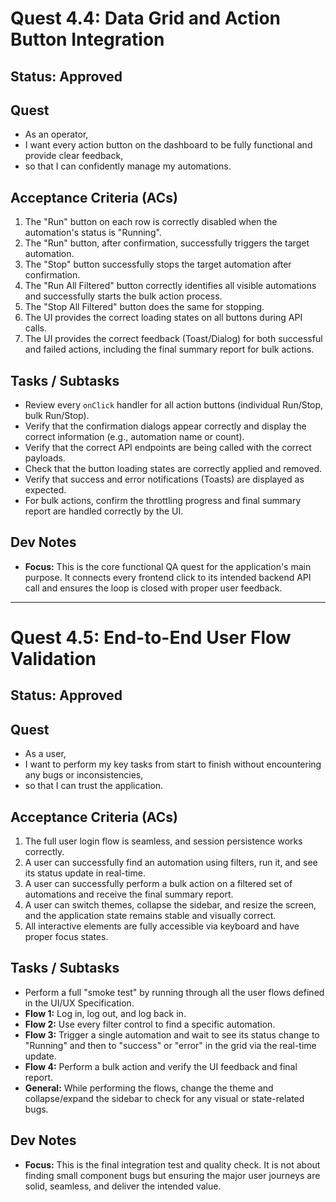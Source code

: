 # **Quest 4.4: Data Grid and Action Button Integration**

## **Status: Approved**

## **Quest**

* As an operator,  
* I want every action button on the dashboard to be fully functional and provide clear feedback,  
* so that I can confidently manage my automations.

## **Acceptance Criteria (ACs)**

1. The "Run" button on each row is correctly disabled when the automation's status is "Running".  
2. The "Run" button, after confirmation, successfully triggers the target automation.  
3. The "Stop" button successfully stops the target automation after confirmation.  
4. The "Run All Filtered" button correctly identifies all visible automations and successfully starts the bulk action process.  
5. The "Stop All Filtered" button does the same for stopping.  
6. The UI provides the correct loading states on all buttons during API calls.  
7. The UI provides the correct feedback (Toast/Dialog) for both successful and failed actions, including the final summary report for bulk actions.

## **Tasks / Subtasks**

* Review every `onClick` handler for all action buttons (individual Run/Stop, bulk Run/Stop).  
* Verify that the confirmation dialogs appear correctly and display the correct information (e.g., automation name or count).  
* Verify that the correct API endpoints are being called with the correct payloads.  
* Check that the button loading states are correctly applied and removed.  
* Verify that success and error notifications (Toasts) are displayed as expected.  
* For bulk actions, confirm the throttling progress and final summary report are handled correctly by the UI.

## **Dev Notes**

* **Focus:** This is the core functional QA quest for the application's main purpose. It connects every frontend click to its intended backend API call and ensures the loop is closed with proper user feedback.

---

# **Quest 4.5: End-to-End User Flow Validation**

## **Status: Approved**

## **Quest**

* As a user,  
* I want to perform my key tasks from start to finish without encountering any bugs or inconsistencies,  
* so that I can trust the application.

## **Acceptance Criteria (ACs)**

1. The full user login flow is seamless, and session persistence works correctly.  
2. A user can successfully find an automation using filters, run it, and see its status update in real-time.  
3. A user can successfully perform a bulk action on a filtered set of automations and receive the final summary report.  
4. A user can switch themes, collapse the sidebar, and resize the screen, and the application state remains stable and visually correct.  
5. All interactive elements are fully accessible via keyboard and have proper focus states.

## **Tasks / Subtasks**

* Perform a full "smoke test" by running through all the user flows defined in the UI/UX Specification.  
* **Flow 1:** Log in, log out, and log back in.  
* **Flow 2:** Use every filter control to find a specific automation.  
* **Flow 3:** Trigger a single automation and wait to see its status change to "Running" and then to "success" or "error" in the grid via the real-time update.  
* **Flow 4:** Perform a bulk action and verify the UI feedback and final report.  
* **General:** While performing the flows, change the theme and collapse/expand the sidebar to check for any visual or state-related bugs.

## **Dev Notes**

* **Focus:** This is the final integration test and quality check. It is not about finding small component bugs but ensuring the major user journeys are solid, seamless, and deliver the intended value.


